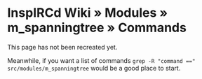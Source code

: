 # InspIRCd Wiki &raquo; Modules &raquo; m_spanningtree &raquo; Commands

This page has not been recreated yet.

Meanwhile, if you want a list of commands `grep -R "command ==" src/modules/m_spanningtree` would be
a good place to start.
